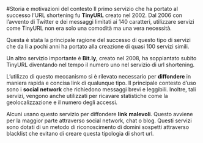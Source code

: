 #Storia e motivazioni del contesto
Il primo servizio che ha portato al successo l’URL shortening fu **TinyURL** creato nel 2002. Dal 2006 con l’avvento di Twitter e dei messaggi limitati ai 140 caratteri, utilizzare servizi come TinyURL non era solo una comodità ma una vera necessità.

Questa è stata la principale ragione del successo di questo tipo di servizi che da li a pochi anni ha portato alla creazione di quasi 100 servizi simili.

Un altro servizio importante è **Bit.ly**, creato nel 2008, ha soppiantato subito TinyURL diventando nel tempo il numero uno nel servizio di url shortening.

L’utilizzo di questo meccanismo si è rilevato necessario per **diffondere** in maniera rapida e concisa link di qualunque tipo. Il principale contesto d’uso sono i **social** **network** che richiedono messaggi brevi e leggibili.
Inoltre, tali servizi, vengono anche utilizzati per ricavare statistiche come la geolocalizzazione e il numero degli accessi. 

Alcuni usano questo servizio per diffondere **link** **malevoli**. Questo avviene per la maggior parte attraverso social network, chat o blog. Questi servizi sono dotati di un metodo di riconoscimento di domini sospetti attraverso blacklist che evitano di creare questa tipologia di short url.